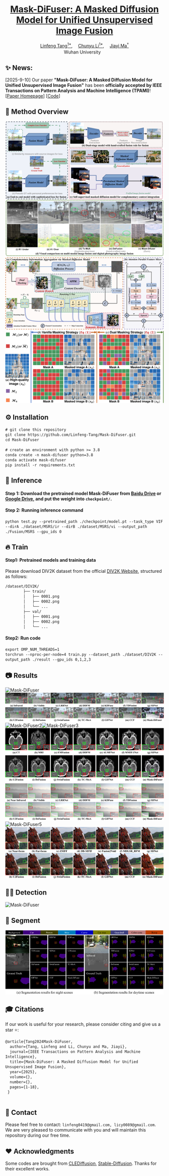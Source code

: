 <div align="center">
    <h1>
    <a href="https://ieeexplore.ieee.org/document/11162636" target="_blank">Mask-DiFuser: A Masked Diffusion Model for Unified Unsupervised Image Fusion</a>
    </h1>
    <div>
        <a href='https://github.com/Linfeng-Tang' target='_blank'>Linfeng Tang<sup>1*</sup></a>,&emsp;
        <a href='https://github.com/licy2001' target='_blank'>Chunyu Li<sup>1*</sup></a>,&emsp;
        <a href='https://sites.google.com/site/jiayima2013' target='_blank'>Jiayi Ma<sup>&#8224</sup></a>
    </div>
    <div>
        <sup></sup>Wuhan University&emsp;
    </div>
    <!-- <div>
        <h4 align="center">
            <a href="https://nju-pcalab.github.io/projects/STAR" target='_blank'>
                <img src="https://img.shields.io/badge/🌟-Project%20Page-blue" style="padding-right: 20px;">
            </a>
            <a href="https://arxiv.org/abs/2501.02976" target='_blank'>
                <img src="https://img.shields.io/badge/arXiv-2501.02976-b31b1b.svg" style="padding-right: 20px;">
            </a>
            <a href="https://youtu.be/hx0zrql-SrU" target='_blank'>
                <img src="https://img.shields.io/badge/Demo%20Video-%23FF0000.svg?logo=YouTube&logoColor=white" style="padding-right: 20px;">
            </a>
            <br>
            <a href="https://huggingface.co/spaces/SherryX/STAR" target='_blank'>
                <img src="https://img.shields.io/static/v1?label=Demo STAR&message=HuggingFace&color=yellow">
            </a>
            <a href="https://colab.research.google.com/drive/1K8A1U_BNpAteRhhW9A8pAYs6LWjItQs_?usp=sharing" target='_blank'>
                <img src="https://img.shields.io/static/v1?label=Demo STAR&message=Google Colab&color=orange">
            </a>
        </h4>
    </div> -->
</div>


## ✨ News:

[2025-9-10] Our paper **"Mask-DiFuser: A Masked Diffusion Model for Unified Unsupervised Image Fusion"** has been **officially accepted by IEEE Transactions on Pattern Analysis and Machine Intelligence (TPAMI)**! [[Paper Homepage](https://ieeexplore.ieee.org/document/11162636)] [[Code](https://github.com/Linfeng-Tang/Mask-DiFuser)]

## 🔎 Method Overview
![Mask-DiFuser](assets/conceptual.jpg)
![Mask-DiFuser](assets/framework.jpg)
![Mask-DiFuser](assets/Mask_Demo.jpg)


## ⚙️ Installation

```
# git clone this repository
git clone https://github.com/Linfeng-Tang/Mask-DiFuser.git
cd Mask-DiFuser

# create an environment with python >= 3.8
conda create -n mask-difuser python=3.8
conda activate mask-difuser
pip install -r requirements.txt

```

## 🚀 Inference

#### Step 1: Download the pretrained model Mask-DiFuser from [Baidu Drive](https://pan.baidu.com/s/1KFr3F-pPsUB0DfK5XpjmeA?pwd=8888) or [Google Drive](https://drive.google.com/file/d/1V_P8qgZHnXuMNvgJrnCZcbQGVAPWeKcy/view?usp=drive_link), and put the weight into `checkpoint/`.

#### Step 2: Running inference command
```
python test.py --pretrained_path ./checkpoint/model.pt --task_type VIF --dirA ./dataset/MSRS/ir --dirB ./dataset/MSRS/vi --output_path ./Fusion/MSRS --gpu_ids 0
```

## 🔥 Train 

#### Step1: Pretrained models and training data
Please download DIV2K dataset from the official [DIV2K Website](https://data.vision.ee.ethz.ch/cvl/DIV2K/), structured as follows:
```
/dataset/DIV2K/
        ├── train/       
        │   ├── 0001.png
        │   ├── 0002.png
        │   └── ...
        ├── val/    
        │   ├── 0001.png
        │   ├── 0002.png
        │   └── ...
```

#### Step2: Run code
```
export OMP_NUM_THREADS=1
torchrun --nproc-per-node=4 train.py --dataset_path ./dataset/DIV2K --output_path ./result --gpu_ids 0,1,2,3
```

## 📷 Results
![Mask-DiFuser](assets/VIF1.jpg)![Mask-DiFuser1](assets/VIF3.jpg)![Mask-DiFuser2](assets/MEF1.jpg)![Mask-DiFuser3](assets/MEF2.jpg)![Mask-DiFuser4](assets/MIF.jpg)![Mask-DiFuser7](assets/Nir2.jpg)![Mask-DiFuser5](assets/Pol2.jpg)![Mask-DiFuser6](assets/MFF.jpg)

## 🕵️‍♂️ Detection
![Mask-DiFuser](assets/Detection.jpg)

## 🎥 Segment
![Mask-DiFuser](assets/Segment.jpg)


## 🎓 Citations
If our work is useful for your research, please consider citing and give us a star ⭐:
```
@article{Tang2024Mask-DiFuser,
  author={Tang, Linfeng and Li, Chunyu and Ma, Jiayi},
  journal={IEEE Transactions on Pattern Analysis and Machine Intelligence}, 
  title={Mask-DiFuser: A Masked Diffusion Model for Unified Unsupervised Image Fusion}, 
  year={2025},
  volume={},
  number={},
  pages={1-18},
 }


```

## 🤝 Contact
Please feel free to contact: `linfeng0419@gmail.com, licy0089@gmail.com`. 
We are very pleased to communicate with you and will maintain this repository during our free time.

## ❤️ Acknowledgments
Some codes are brought from [CLEDiffusion](https://github.com/YuyangYin/CLEDiffusion), [Stable-Diffusion](https://github.com/CompVis/stable-diffusion). Thanks for their excellent works.

